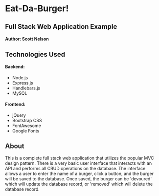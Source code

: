 # Eat-Da-Burger!

## Full Stack Web Application Example

#### Author: Scott Nelson

## Technologies Used
#### Backend:
* Node.js
* Express.js
* Handlebars.js
* MySQL
#### Frontend:
* jQuery
* Bootstrap CSS
* FontAwesome
* Google Fonts

## About
This is a complete full stack web application that utilizes the popular MVC design pattern.
There is a very basic user interface that interacts with an API and performs all CRUD operations on the database.
The interface allows a user to enter the name of a burger, click a button, and the burger will be saved to the database. Once saved, the burger can be 'devoured' which will update the database record, or 'removed' which will delete the database record.



